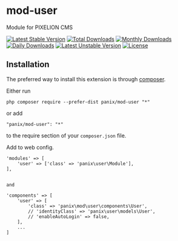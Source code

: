 mod-user
===========
Module for PIXELION CMS

[![Latest Stable Version](https://poser.pugx.org/panix/mod-user/v/stable)](https://packagist.org/packages/panix/mod-user) [![Total Downloads](https://poser.pugx.org/panix/mod-user/downloads)](https://packagist.org/packages/panix/mod-user) [![Monthly Downloads](https://poser.pugx.org/panix/mod-user/d/monthly)](https://packagist.org/packages/panix/mod-user) [![Daily Downloads](https://poser.pugx.org/panix/mod-user/d/daily)](https://packagist.org/packages/panix/mod-user) [![Latest Unstable Version](https://poser.pugx.org/panix/mod-user/v/unstable)](https://packagist.org/packages/panix/mod-user) [![License](https://poser.pugx.org/panix/mod-user/license)](https://packagist.org/packages/panix/mod-user)


Installation
------------

The preferred way to install this extension is through [composer](http://getcomposer.org/download/).

Either run

```
php composer require --prefer-dist panix/mod-user "*"
```

or add

```
"panix/mod-user": "*"
```

to the require section of your `composer.json` file.

Add to web config.
```
'modules' => [
    'user' => ['class' => 'panix\user\Module'],
],


and

'components' => [
    'user' => [
        'class' => 'panix\mod\user\components\User',
        // 'identityClass' => 'panix\user\models\User',
        // 'enableAutoLogin' => false,
    ],
    ...
]
```